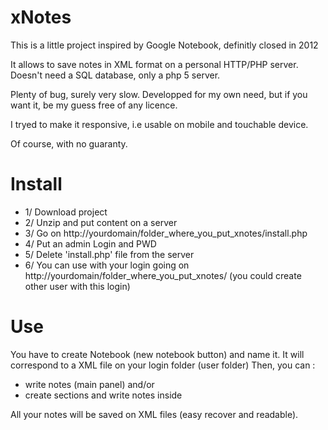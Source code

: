xNotes
======

This is a little project inspired by Google Notebook, definitly closed in 2012

It allows to save notes in XML format on a personal HTTP/PHP server.
Doesn't need a SQL database, only a php 5 server.

Plenty of bug, surely very slow.
Developped for my own need, but if you want it, be my guess free of any licence.

I tryed to make it responsive, i.e usable on mobile and touchable device.

Of course, with no guaranty.

Install
=======

- 1/ Download project
- 2/ Unzip and put content on a server
- 3/ Go on http://yourdomain/folder_where_you_put_xnotes/install.php
- 4/ Put an admin Login and PWD
- 5/ Delete 'install.php' file from the server
- 6/ You can use with your login going on http://yourdomain/folder_where_you_put_xnotes/ (you could create other user with this login)

Use
===

You have to create Notebook (new notebook button) and name it. It will correspond to a XML file on your login folder (user folder)
Then, you can : 
- write notes (main panel)
and/or
- create sections and write notes inside

All your notes will be saved on XML files (easy recover and readable).
